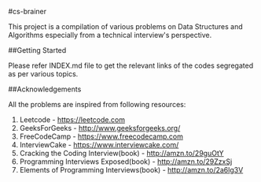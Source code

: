 #cs-brainer

This project is a compilation of various problems on Data Structures and Algorithms especially from a technical interview's perspective.

##Getting Started

Please refer INDEX.md file to get the relevant links of the codes segregated as per various topics.

##Acknowledgements

All the problems are inspired from following resources:

1. Leetcode - https://leetcode.com 
2. GeeksForGeeks - http://www.geeksforgeeks.org/
3. FreeCodeCamp - https://www.freecodecamp.com
4. InterviewCake - https://www.interviewcake.com/
5. Cracking the Coding Interview(book) - http://amzn.to/29guOtY
6. Programming Interviews Exposed(book) - http://amzn.to/29ZzxSj
7. Elements of Programming Interviews(book) - http://amzn.to/2a6lg3V 
